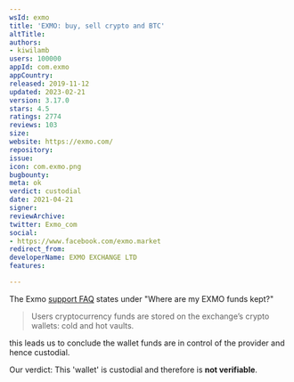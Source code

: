 ```yaml
---
wsId: exmo
title: 'EXMO: buy, sell crypto and BTC'
altTitle: 
authors:
- kiwilamb
users: 100000
appId: com.exmo
appCountry: 
released: 2019-11-12
updated: 2023-02-21
version: 3.17.0
stars: 4.5
ratings: 2774
reviews: 103
size: 
website: https://exmo.com/
repository: 
issue: 
icon: com.exmo.png
bugbounty: 
meta: ok
verdict: custodial
date: 2021-04-21
signer: 
reviewArchive: 
twitter: Exmo_com
social:
- https://www.facebook.com/exmo.market
redirect_from: 
developerName: EXMO EXCHANGE LTD
features: 

---
```


The Exmo [support FAQ](https://info.exmo.com/en/faq/) states under "Where are my EXMO funds kept?"

> Users cryptocurrency funds are stored on the exchange’s crypto wallets: cold and hot vaults.

this leads us to conclude the wallet funds are in control of the provider and hence custodial.

Our verdict: This 'wallet' is custodial and therefore is **not verifiable**.
